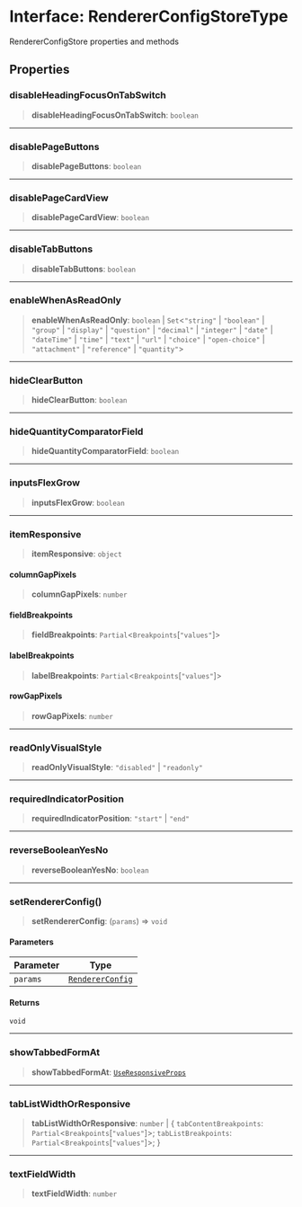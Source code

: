 # Interface: RendererConfigStoreType

RendererConfigStore properties and methods

## Properties

### disableHeadingFocusOnTabSwitch

> **disableHeadingFocusOnTabSwitch**: `boolean`

***

### disablePageButtons

> **disablePageButtons**: `boolean`

***

### disablePageCardView

> **disablePageCardView**: `boolean`

***

### disableTabButtons

> **disableTabButtons**: `boolean`

***

### enableWhenAsReadOnly

> **enableWhenAsReadOnly**: `boolean` \| `Set`\<`"string"` \| `"boolean"` \| `"group"` \| `"display"` \| `"question"` \| `"decimal"` \| `"integer"` \| `"date"` \| `"dateTime"` \| `"time"` \| `"text"` \| `"url"` \| `"choice"` \| `"open-choice"` \| `"attachment"` \| `"reference"` \| `"quantity"`\>

***

### hideClearButton

> **hideClearButton**: `boolean`

***

### hideQuantityComparatorField

> **hideQuantityComparatorField**: `boolean`

***

### inputsFlexGrow

> **inputsFlexGrow**: `boolean`

***

### itemResponsive

> **itemResponsive**: `object`

#### columnGapPixels

> **columnGapPixels**: `number`

#### fieldBreakpoints

> **fieldBreakpoints**: `Partial`\<`Breakpoints`\[`"values"`\]\>

#### labelBreakpoints

> **labelBreakpoints**: `Partial`\<`Breakpoints`\[`"values"`\]\>

#### rowGapPixels

> **rowGapPixels**: `number`

***

### readOnlyVisualStyle

> **readOnlyVisualStyle**: `"disabled"` \| `"readonly"`

***

### requiredIndicatorPosition

> **requiredIndicatorPosition**: `"start"` \| `"end"`

***

### reverseBooleanYesNo

> **reverseBooleanYesNo**: `boolean`

***

### setRendererConfig()

> **setRendererConfig**: (`params`) => `void`

#### Parameters

| Parameter | Type |
| ------ | ------ |
| `params` | [`RendererConfig`](RendererConfig.md) |

#### Returns

`void`

***

### showTabbedFormAt

> **showTabbedFormAt**: [`UseResponsiveProps`](UseResponsiveProps.md)

***

### tabListWidthOrResponsive

> **tabListWidthOrResponsive**: `number` \| \{ `tabContentBreakpoints`: `Partial`\<`Breakpoints`\[`"values"`\]\>; `tabListBreakpoints`: `Partial`\<`Breakpoints`\[`"values"`\]\>; \}

***

### textFieldWidth

> **textFieldWidth**: `number`
